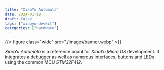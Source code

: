 ```yaml
---
title: "XiaoYu Automata"
date: 2024-01-19
draft: false
tags: ["xiaoyu-devkit"]
categories: ["hardware"]
---
```


{{< figure class="wide" src="./images/banner.webp" >}}

_XiaoYu Automata_ is a reference board for _XiaoYu Micro OS_ development.
It integrates a debugger as well as numerous interfaces, buttons and LEDs using
the common MCU _STM32F412_.
